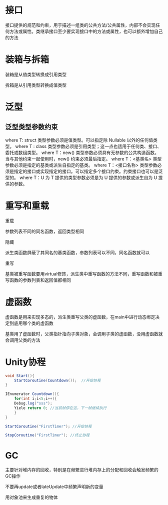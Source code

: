 # 接口

接口提供的规范和约束，用于描述一组类的公共方法/公共属性，内部不会实现任何方法或属性。类继承接口至少要实现接口中的方法或属性，也可以额外增加自己的方法

# 装箱与拆箱

装箱是从值类型转换成引用类型

拆箱是从引用类型转换成值类型

# 泛型

## 泛型类型参数约束

where T: struct
类型参数必须是值类型。可以指定除 Nullable 以外的任何值类型。
where T : class
类型参数必须是引用类型；这一点也适用于任何类、接口、委托或数组类型。
where T：new()
类型参数必须具有无参数的公共构造函数。当与其他约束一起使用时，new() 约束必须最后指定。
where T：<基类名>
类型参数必须是指定的基类或派生自指定的基类。
where T：<接口名称>
类型参数必须是指定的接口或实现指定的接口。可以指定多个接口约束。约束接口也可以是泛型的。
where T：U
为 T 提供的类型参数必须是为 U 提供的参数或派生自为 U 提供的参数。

# 重写和重载

重载

参数列表不同的同名函数，返回类型相同

隐藏

派生类函数屏蔽了其同名的基类函数，参数列表可以不同，同名函数就可以

重写

基类被重写函数要用virtual修饰，派生类中重写函数的方法不同，重写函数和被重写函数的参数列表和返回值都相同

# 虚函数

虚函数是用来实现多态的，派生类重写父类的虚函数，在main中进行动态绑定决定到底用哪个类的虚函数

基类用了虚函数时，父类指针指向子类对象，会调用子类的虚函数，没用虚函数就会调用父类的方法

# Unity协程

```C#
void Start(){
	StartCoroutine(Countdown());  //开始协程
}

IEnumerator Countdown(){
	for(int i;i<5;i++){
	Debug.log("sss");
	Yiele return 0; //当前帧停在这，下一帧继续执行
	}
}

StartCoroutine("FirstTimer"); //开始协程

StopCoroutine("FirstTimer"); //终止协程
```

# GC

主要针对堆内存的回收，特别是在频繁进行堆内存上的分配和回收会触发频繁的GC操作

不要再update或者lateUpdate中频繁声明新的变量

用对象池来生成重复的物体